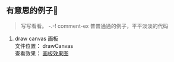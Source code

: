<!--
 * @Author: liujian
 * @Date: 2020-11-14 11:19:09
 * @Description: file content
 * @LastEditors: liujian
 * @LastEditTime: 2020-11-20 17:17:40
-->
## 有意思的例子🌰

> 写写看看。 -.-!
comment-ex 普普通通的例子，平平淡淡的代码


1. draw canvas 画板  
    文件位置： drawCanvas  
    查看效果： [画板效果图](https://47.115.188.249/canvas)